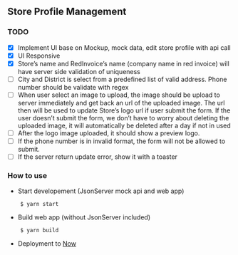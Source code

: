 ## Store Profile Management

### TODO

- [x] Implement UI base on Mockup, mock data, edit store profile with api call
- [x] UI Responsive
- [x] Store’s name and RedInvoice’s name (company name in red invoice) will have server side validation of uniqueness
- [ ] City and District is select from a predefined list of valid address. Phone number should be validate with regex
- [ ] When user select an image to upload, the image should be upload to server immediately and get back an url of the uploaded image. The url then will be used to update Store’s logo url if user submit the form. If the user doesn’t submit the form, we don’t have to worry about deleting the uploaded image, it will automatically be deleted after a day if not in used
- [ ] After the logo image uploaded, it should show a preview logo.
- [ ] If the phone number is in invalid format, the form will not be allowed to submit.
- [ ] If the server return update error, show it with a toaster

### How to use

- Start developement (JsonServer mock api and web app)

```
    $ yarn start
```

- Build web app (without JsonServer included)

```
    $ yarn build
```

- Deployment to [Now](https://zeit.co/docs#install-now-cli)
